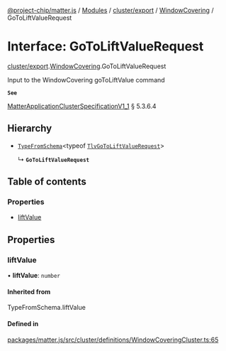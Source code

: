[@project-chip/matter.js](../README.md) / [Modules](../modules.md) / [cluster/export](../modules/cluster_export.md) / [WindowCovering](../modules/cluster_export.WindowCovering.md) / GoToLiftValueRequest

# Interface: GoToLiftValueRequest

[cluster/export](../modules/cluster_export.md).[WindowCovering](../modules/cluster_export.WindowCovering.md).GoToLiftValueRequest

Input to the WindowCovering goToLiftValue command

**`See`**

[MatterApplicationClusterSpecificationV1_1](spec_export.MatterApplicationClusterSpecificationV1_1.md) § 5.3.6.4

## Hierarchy

- [`TypeFromSchema`](../modules/tlv_export.md#typefromschema)\<typeof [`TlvGoToLiftValueRequest`](../modules/cluster_export.WindowCovering.md#tlvgotoliftvaluerequest)\>

  ↳ **`GoToLiftValueRequest`**

## Table of contents

### Properties

- [liftValue](cluster_export.WindowCovering.GoToLiftValueRequest.md#liftvalue)

## Properties

### liftValue

• **liftValue**: `number`

#### Inherited from

TypeFromSchema.liftValue

#### Defined in

[packages/matter.js/src/cluster/definitions/WindowCoveringCluster.ts:65](https://github.com/project-chip/matter.js/blob/3adaded6/packages/matter.js/src/cluster/definitions/WindowCoveringCluster.ts#L65)
